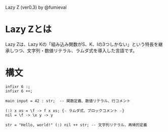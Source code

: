 Lazy Z (ver0.3) by @fumieval

# Lazy Zとは

Lazy Zは、Lazy Kの「組み込み関数がS、K、Iの3つしかない」という特長を継承しつつ、文字列・数値リテラル、ラムダ式を導入した言語です。

# 構文
    infixr 6 :;
    infixr 6 ++;

    main input = 42 : str;  -- 関数定義、数値リテラル、行コメント
    
    (:) x xs = \f -> f x xs; {- ラムダ式、ブロックコメント -}
    nil = \f -> \x y -> y

    str = "Hello, world!" (:) nil ++ str; -- 文字列リテラル、再帰的定義
